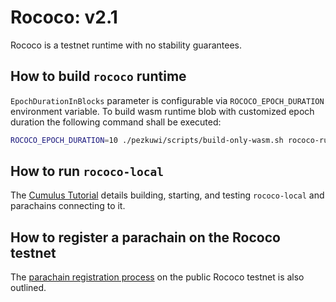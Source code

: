 # Rococo: v2.1

Rococo is a testnet runtime with no stability guarantees.

## How to build `rococo` runtime
`EpochDurationInBlocks` parameter is configurable via `ROCOCO_EPOCH_DURATION` environment variable. To build wasm
runtime blob with customized epoch duration the following command shall be executed:
```bash
ROCOCO_EPOCH_DURATION=10 ./pezkuwi/scripts/build-only-wasm.sh rococo-runtime /path/to/output/directory/
```

## How to run `rococo-local`

The [Cumulus Tutorial](https://docs.substrate.io/tutorials/v3/cumulus/start-relay/) details building, starting, and
testing `rococo-local` and parachains connecting to it.

## How to register a parachain on the Rococo testnet

The [parachain registration process](https://docs.substrate.io/tutorials/v3/cumulus/rococo/) on the public Rococo
testnet is also outlined.
